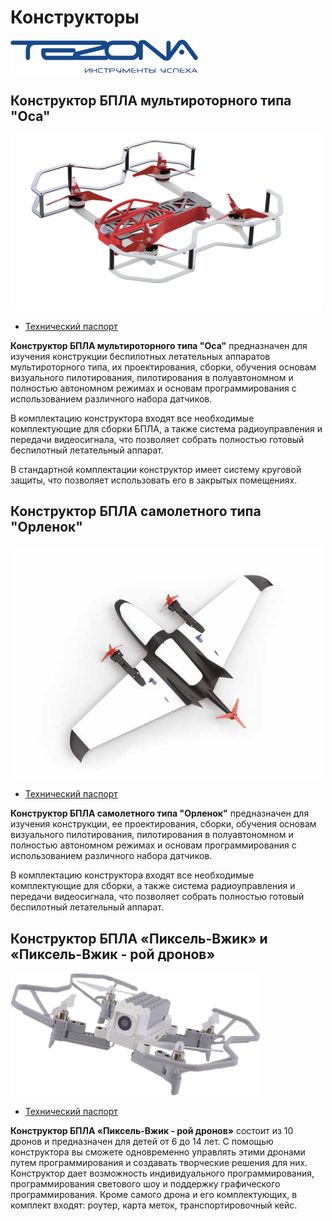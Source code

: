 # Конструкторы
<img src="../assets/company_logo/Тезона_синий.png" width=300></img>
## Конструктор БПЛА мультироторного типа "Оса"

<img src="../assets/assembling_drone1/drone1.png" width=500></img>

* [Технический паспорт](https://www.tezona.ru/data/uploads/files/osa_pasport.pdf)

**Конструктор БПЛА мультироторного типа "Оса"** предназначен для изучения конструкции беспилотных летательных аппаратов мультироторного типа, их проектирования, сборки, обучения основам визуального пилотирования, пилотирования в полуавтономном и полностью автономном режимах и основам программирования с использованием различного набора датчиков.

В комплектацию конструктора входят все необходимые комплектующие для сборки БПЛА, а также система радиоуправления и передачи видеосигнала, что позволяет собрать полностью готовый беспилотный летательный аппарат.

В стандартной комплектации конструктор имеет систему круговой защиты, что позволяет использовать его в закрытых помещениях.

## Конструктор БПЛА самолетного типа "Орленок"

<img src="../assets/assembling_drone2/drone2.png" width=500></img>

* [Технический паспорт](https://www.tezona.ru/data/uploads/files/tehpasport__orlenok.pdf)

**Конструктор БПЛА самолетного типа "Орленок"** предназначен для изучения конструкции, ее проектирования, сборки, обучения основам визуального пилотирования, пилотирования в полуавтономном и полностью автономном режимах и основам программирования с использованием различного набора датчиков.

В комплектацию конструктора входят все необходимые комплектующие для сборки, а также система радиоуправления и передачи видеосигнала, что позволяет собрать полностью готовый беспилотный летательный аппарат.

## Конструктор БПЛА «Пиксель-Вжик» и «Пиксель-Вжик - рой дронов»

<img src="../assets/assembling_drone3_2/drone3_2.png" width=400></img>

* [Технический паспорт](https://www.tezona.ru/data/uploads/files/tehnicheskiĭ_pasport_pikselvzhik-roĭdronov.pdf)

**Конструктор БПЛА «Пиксель-Вжик - рой дронов»** состоит из 10 дронов и предназначен для детей от 6 до 14 лет. С помощью конструктора вы сможете одновременно управлять этими дронами путем программирования и создавать творческие решения для них. Конструктор дает возможность индивидуального программирования, программирования светового шоу и поддержку графического программирования. Кроме самого дрона и его комплектующих, в комплект входят: роутер, карта меток, транспортировочный кейс.
